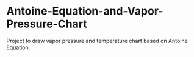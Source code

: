 # Antoine-Equation-and-Vapor-Pressure-Chart
Project to draw vapor pressure and temperature chart based on Antoine Equation. 

